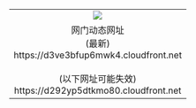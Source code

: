 ﻿<table>
  <tr></tr>
  <tr><td colspan=2 align=center><img src="https://d3ve3bfup6mwk4.cloudfront.net/Up/oGate.jpg" /></td></tr>
  <tr><td colspan=2 align=center>网门动态网址<br/>(最新)
<br>https://d3ve3bfup6mwk4.cloudfront.net
<br/><br/>(以下网址可能失效)
<br>https://d292yp5dtkmo80.cloudfront.net
    </td>
  </tr>
</table>
